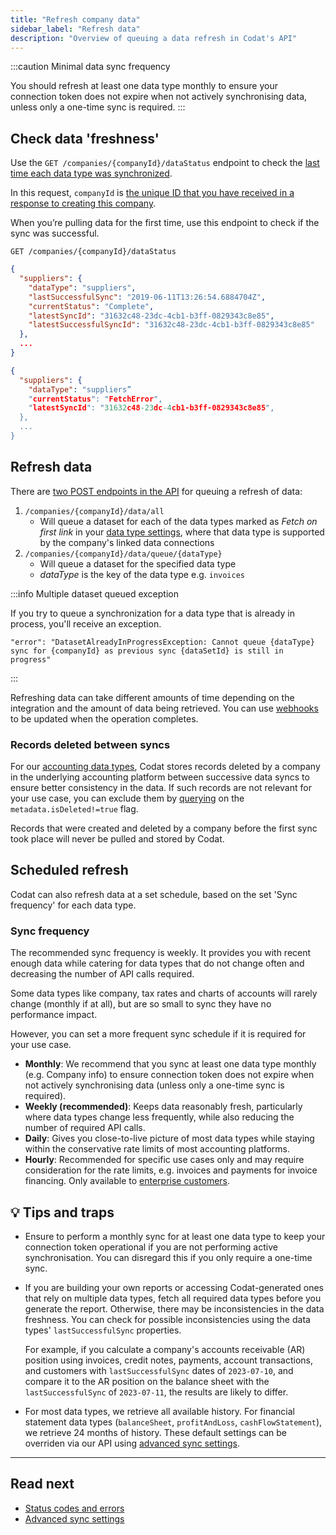 ```yaml
---
title: "Refresh company data"
sidebar_label: "Refresh data"
description: "Overview of queuing a data refresh in Codat's API"
---
```


:::caution Minimal data sync frequency

You should refresh at least one data type monthly to ensure your connection token does not expire when not actively synchronising data, unless only a one-time sync is required.
:::

## Check data 'freshness'

Use the `GET /companies/{companyId}/dataStatus` endpoint to check the [last time each data type was synchronized](/core-concepts/status).

In this request, `companyId` is [the unique ID that you have received in a response to creating this company](/using-the-api/managing-companies#create-a-codat-company).

When you’re pulling data for the first time, use this endpoint to check if the sync was successful.

`GET /companies/{companyId}/dataStatus`

```json title="Response for a successful first sync"
{
  "suppliers": {
    "dataType": "suppliers",
    "lastSuccessfulSync": "2019-06-11T13:26:54.6884704Z",
    "currentStatus": "Complete",
    "latestSyncId": "31632c48-23dc-4cb1-b3ff-0829343c8e85",
    "latestSuccessfulSyncId": "31632c48-23dc-4cb1-b3ff-0829343c8e85"
  },
  ...
}
```

```json title="Response for an unsuccessful first sync"
{
  "suppliers": {
    "dataType": "suppliers”
    "currentStatus": "FetchError",
    "latestSyncId": "31632c48-23dc-4cb1-b3ff-0829343c8e85",
  },
  ...
}
```

## Refresh data

There are [two POST endpoints in the API](/codat-api#/operations/create--many-pull-operations) for queuing a refresh of data:

1. `/companies/{companyId}/data/all`
   - Will queue a dataset for each of the data types marked as _Fetch on first link_ in your [data type settings](/core-concepts/data-type-settings), where that data type is supported by the company's linked data connections
2. `/companies/{companyId}/data/queue/{dataType}`
   - Will queue a dataset for the specified data type
   - _dataType_ is the key of the data type e.g. `invoices`

:::info Multiple dataset queued exception

If you try to queue a synchronization for a data type that is already in process, you'll receive an exception.

```
"error": "DatasetAlreadyInProgressException: Cannot queue {dataType} sync for {companyId} as previous sync {dataSetId} is still in progress"
```
:::

Refreshing data can take different amounts of time depending on the integration and the amount of data being retrieved. You can use [webhooks](/using-the-api/webhooks/core-rules-types) to be updated when the operation completes.

### Records deleted between syncs

For our [accounting data types](/data-model/accounting/), Codat stores records deleted by a company in the underlying accounting platform between successive data syncs to ensure better consistency in the data. If such records are not relevant for your use case, you can exclude them by [querying](/using-the-api/querying) on the `metadata.isDeleted!=true` flag. 

Records that were created and deleted by a company before the first sync took place will never be pulled and stored by Codat. 

## Scheduled refresh

Codat can also refresh data at a set schedule, based on the set 'Sync frequency' for each data type.

### Sync frequency

The recommended sync frequency is weekly. It provides you with recent enough data while catering for data types that do not change often and decreasing the number of API calls required. 

Some data types like company, tax rates and charts of accounts will rarely change (monthly if at all), but are so small to sync they have no performance impact.

However, you can set a more frequent sync schedule if it is required for your use case. 

- **Monthly**: We recommend that you sync at least one data type monthly (e.g. Company info) to ensure connection token does not expire when not actively synchronising data (unless only a one-time sync is required).
- **Weekly (recommended)**: Keeps data reasonably fresh, particularly where data types change less frequently, while also reducing the number of required API calls.
- **Daily**: Gives you close-to-live picture of most data types while staying within the conservative rate limits of most accounting platforms.
- **Hourly**: Recommended for specific use cases only and may require consideration for the rate limits, e.g. invoices and payments for invoice financing. Only available to [enterprise customers](/introduction/create-account).

## 💡 Tips and traps

- Ensure to perform a monthly sync for at least one data type to keep your connection token operational if you are not performing active synchronisation. You can disregard this if you only require a one-time sync.

- If you are building your own reports or accessing Codat-generated ones that rely on multiple data types, fetch all required data types before you generate the report. Otherwise, there may be inconsistencies in the data freshness. You can check for possible inconsistencies using the data types' `lastSuccessfulSync` properties. 

    For example, if you calculate a company's accounts receivable (AR) position using invoices, credit notes, payments, account transactions, and customers with `lastSuccessfulSync` dates of `2023-07-10`, and compare it to the AR position on the balance sheet with the `lastSuccessfulSync` of `2023-07-11`, the results are likely to differ.

- For most data types, we retrieve all available history. For financial statement data types (`balanceSheet`, `profitAndLoss`, `cashFlowStatement`), we retrieve 24 months of history. These default settings can be overriden via our API using [advanced sync settings](/knowledge-base/advanced-sync-settings).
---

## Read next

- [Status codes and errors](/using-the-api/errors)
- [Advanced sync settings](/knowledge-base/advanced-sync-settings)
